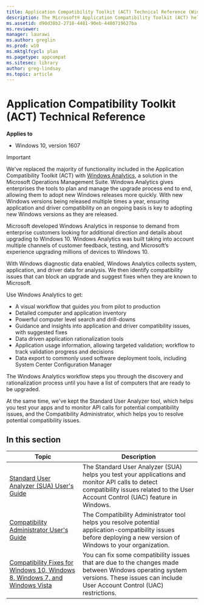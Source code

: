 ```yaml
---
title: Application Compatibility Toolkit (ACT) Technical Reference (Windows 10)
description: The Microsoft® Application Compatibility Toolkit (ACT) helps you determine whether the applications, devices, and computers in your organization are compatible with versions of the Windows® operating system.
ms.assetid: d90d38b2-2718-4481-90eb-4480719627ba
ms.reviewer: 
manager: laurawi
ms.author: greglin
ms.prod: w10
ms.mktglfcycl: plan
ms.pagetype: appcompat
ms.sitesec: library
author: greg-lindsay
ms.topic: article
---
```


# Application Compatibility Toolkit (ACT) Technical Reference


**Applies to**
- Windows 10, version 1607
 
>[!IMPORTANT]
>We've replaced the majority of functionality included in the Application Compatibility Toolkit (ACT) with [Windows Analytics](../update/windows-analytics-overview.md), a solution in the Microsoft Operations Management Suite. Windows Analytics gives enterprises the tools to plan and manage the upgrade process end to end, allowing them to adopt new Windows releases more quickly. With new Windows versions being released multiple times a year, ensuring application and driver compatibility on an ongoing basis is key to adopting new Windows versions as they are released.
 
Microsoft developed Windows Analytics in response to demand from enterprise customers looking for additional direction and details about upgrading to Windows 10. Windows Analytics was built taking into account multiple channels of customer feedback, testing, and Microsoft’s experience upgrading millions of devices to Windows 10. 
 
With Windows diagnostic data enabled, Windows Analytics collects system, application, and driver data for analysis. We then identify compatibility issues that can block an upgrade and suggest fixes when they are known to Microsoft. 
 
Use Windows Analytics to get:
- A visual workflow that guides you from pilot to production
- Detailed computer and application inventory
- Powerful computer level search and drill-downs 
- Guidance and insights into application and driver compatibility issues, with suggested fixes 
- Data driven application rationalization tools
- Application usage information, allowing targeted validation; workflow to track validation progress and decisions
- Data export to commonly used software deployment tools, including System Center Configuration Manager

The Windows Analytics workflow steps you through the discovery and rationalization process until you have a list of computers that are ready to be upgraded.

At the same time, we've kept the Standard User Analyzer tool, which helps you test your apps and to monitor API calls for potential compatibility issues, and the Compatibility Administrator, which helps you to resolve potential compatibility issues.

## In this section

|Topic |Description |
|------|------------|
|[Standard User Analyzer (SUA) User's Guide](sua-users-guide.md) |The Standard User Analyzer (SUA) helps you test your applications and monitor API calls to detect compatibility issues related to the User Account Control (UAC) feature in Windows. |
|[Compatibility Administrator User's Guide](compatibility-administrator-users-guide.md) |The Compatibility Administrator tool helps you resolve potential application-compatibility issues before deploying a new version of Windows to your organization. |
|[Compatibility Fixes for Windows 10, Windows 8, Windows 7, and Windows Vista](compatibility-fixes-for-windows-8-windows-7-and-windows-vista.md) |You can fix some compatibility issues that are due to the changes made between Windows operating system versions. These issues can include User Account Control (UAC) restrictions. |
